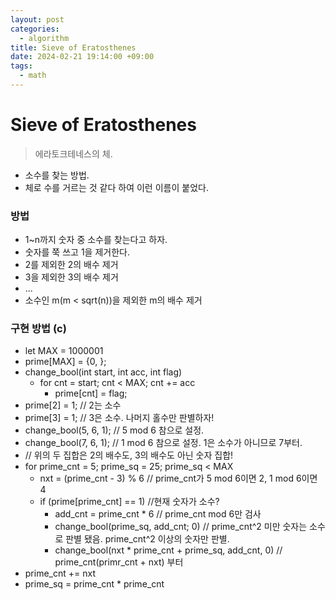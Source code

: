 ```yaml
---
layout: post
categories:
  - algorithm
title: Sieve of Eratosthenes
date: 2024-02-21 19:14:00 +09:00
tags:
  - math
---
```

# Sieve of Eratosthenes
>에라토크테네스의 체.

- 소수를 찾는 방법.
- 체로 수를 거르는 것 같다 하여 이런 이름이 붙었다.

### 방법
- 1~n까지 숫자 중 소수를 찾는다고 하자.
- 숫자를 쭉 쓰고 1을 제거한다.
- 2를 제외한 2의 배수 제거
- 3을 제외한 3의 배수 제거
- ...
- 소수인 m(m < sqrt(n))을 제외한 m의 배수 제거

### 구현 방법 (c)
- let MAX = 1000001
- prime\[MAX] = {0, };
- change_bool(int start, int acc, int flag)
	- for cnt = start; cnt < MAX; cnt += acc
		- prime\[cnt] = flag;
- prime\[2] = 1; // 2는 소수
- prime\[3] = 1; // 3은 소수. 나머지 홀수만 판별하자!
- change_bool(5, 6, 1); // 5 mod 6 참으로 설정. 
- change_bool(7, 6, 1); // 1 mod 6 참으로 설정. 1은 소수가 아니므로 7부터.
- // 위의 두 집합은 2의 배수도, 3의 배수도 아닌 숫자 집합!
- for prime_cnt = 5; prime_sq = 25; prime_sq < MAX
	- nxt = (prime_cnt - 3) % 6 // prime_cnt가 5 mod 6이면 2, 1 mod 6이면 4
	- if (prime\[prime_cnt] == 1) //현재 숫자가 소수?
		- add_cnt = prime_cnt * 6 // prime_cnt mod 6만 검사
		- change_bool(prime_sq, add_cnt; 0) // prime_cnt^2 미만 숫자는 소수로 판별 됐음. prime_cnt^2 이상의 숫자만 판별.
		- change_bool(nxt * prime_cnt + prime_sq, add_cnt, 0) // prime_cnt(primr_cnt + nxt) 부터
- prime_cnt += nxt
- prime_sq = prime_cnt * prime_cnt